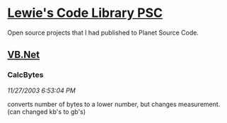 # [Lewie's Code Library PSC](../../README.md)

Open source projects that I had published to Planet Source Code.

## [VB.Net](../README.md)

### CalcBytes

*11/27/2003 6:53:04 PM*

converts number of bytes to a lower number, but changes measurement. (can changed kb's to gb's)


